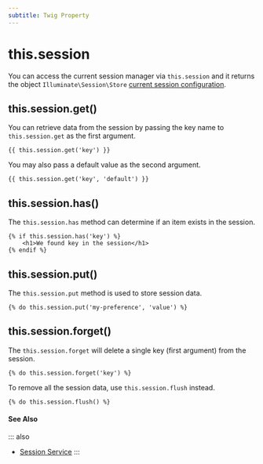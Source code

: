 ```yaml
---
subtitle: Twig Property
---
```

# this.session

You can access the current session manager via `this.session` and it returns the object `Illuminate\Session\Store` [current session configuration](../../extend/services/session.md).

## this.session.get()

You can retrieve data from the session by passing the key name to `this.session.get` as the first argument.

```twig
{{ this.session.get('key') }}
```

You may also pass a default value as the second argument.

```twig
{{ this.session.get('key', 'default') }}
```

## this.session.has()

The `this.session.has` method can determine if an item exists in the session.

```twig
{% if this.session.has('key') %}
    <h1>We found key in the session</h1>
{% endif %}
```

## this.session.put()

The `this.session.put` method is used to store session data.

```twig
{% do this.session.put('my-preference', 'value') %}
```

## this.session.forget()

The `this.session.forget` will delete a single key (first argument) from the session.

```twig
{% do this.session.forget('key') %}
```

To remove all the session data, use `this.session.flush` instead.

```twig
{% do this.session.flush() %}
```

#### See Also

::: also
* [Session Service](../../extend/services/session.md)
:::
